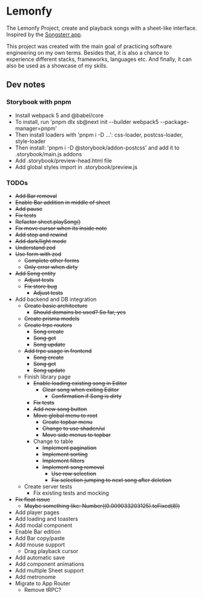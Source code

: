 # Lemonfy

The Lemonfy Project, create and playback songs with a sheet-like interface.
Inspired by the [Songsterr app](https://www.songsterr.com/).

This project was created with the main goal of practicing software engineering on my own terms.
Besides that, it is also a chance to experience different stacks, frameworks, languages etc.
And finally, it can also be used as a showcase of my skills.

## Dev notes

### Storybook with pnpm

- Install webpack 5 and @babel/core
- To install, run 'pnpm dlx sb@next init --builder webpack5 --package-manager=pnpm'
- Then install loaders with 'pnpm i -D ...': css-loader, postcss-loader, style-loader
- Then install: 'pnpm i -D @storybook/addon-postcss' and add it to .storybook/main.js addons
- Add .storybook/preview-head.html file
- Add global styles import in .storybook/preview.js

### TODOs

- <s>Add Bar removal</s>
- <s>Enable Bar addition in middle of sheet</s>
- <s>Add pause</s>
- <s>Fix tests</s>
- <s>Refactor sheet.playSong()</s>
- <s>Fix move cursor when its inside note</s>
- <s>Add stop and rewind</s>
- <s>Add dark/light mode</s>
- <s>Understand zod</s>
- <s>Use form with zod</s>
  - <s>Complete other forms</s>
  - <s>Only error when dirty</s>
- <s>Add Song entity</s>
  - <s>Adjust tests</s>
  - <s>Fix store bug</s>
    - <s>Adjust tests</s>
- Add backend and DB integration
  - <s>Create basic architecture</s>
    - <s>Should domains be used? So far, yes</s>
  - <s>Create prisma models</s>
  - <s>Create trpc routers</s>
    - <s>Song create</s>
    - <s>Song get</s>
    - <s>Song update</s>
  - <s>Add trpc usage in frontend</s>
    - <s>Song create</s>
    - <s>Song get</s>
    - <s>Song update</s>
  - Finish library page
    - <s>Enable loading existing song in Editor</s>
      - <s>Clear song when exiting Editor</s>
        - <s>Confirmation if Song is dirty</s>
    - <s>Fix tests</s>
    - <s>Add new song button</s>
    - <s>Move global menu to root</s>
      - <s>Create topbar menu</s>
      - <s>Change to use shadcn/ui</s>
      - <s>Move side menus to topbar</s>
    - Change to table
      - <s>Implement pagination</s>
      - <s>Implement sorting</s>
      - <s>Implement filters</s>
      - <s>Implement song removal</s>
        - <s>Use row selection</s>
        - <s>Fix selection jumping to next song after deletion</s>
  - Create server tests
    - Fix existing tests and mocking
- <s>Fix float issue</s>
  - <s>Maybe something like: Number((0.009033203125).toFixed(8))</s>
- Add player pages
- Add loading and toasters
- Add modal component
- Enable Bar edition
- Add Bar copy/paste
- Add mouse support
  - Drag playback cursor
- Add automatic save
- Add component animations
- Add multiple Sheet support
- Add metronome
- Migrate to App Router
  - Remove tRPC?
